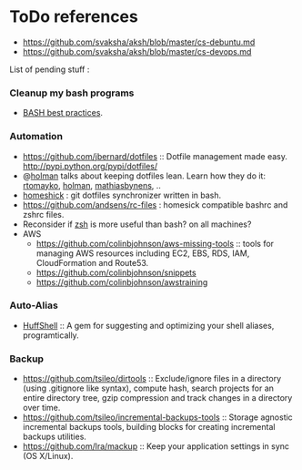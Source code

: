 # ToDo references

+ https://github.com/svaksha/aksh/blob/master/cs-debuntu.md 
+ https://github.com/svaksha/aksh/blob/master/cs-devops.md

List of pending stuff :

### Cleanup my bash programs 
+ [BASH best practices](https://github.com/progrium/bashstyle).

### Automation
+ https://github.com/jbernard/dotfiles :: Dotfile management made easy. http://pypi.python.org/pypi/dotfiles/
+ @[holman](http://zachholman.com/2010/08/dotfiles-are-meant-to-be-forked/) talks about keeping dotfiles lean. Learn how they do it: [rtomayko](https://github.com/rtomayko/dotfiles), [holman](https://github.com/holman/dotfiles), [mathiasbynens](https://github.com/mathiasbynens/dotfiles), ..
+ [homeshick](https://github.com/andsens/homeshick) : git dotfiles synchronizer written in bash.
+ https://github.com/andsens/rc-files : homesick compatible bashrc and zshrc files.
+ Reconsider if [zsh](https://github.com/robbyrussell/oh-my-zsh) is more useful than bash? on all machines?
+ AWS
   + https://github.com/colinbjohnson/aws-missing-tools :: tools for managing AWS resources including EC2, EBS, RDS, IAM, CloudFormation and Route53.
   + https://github.com/colinbjohnson/snippets
   + https://github.com/colinbjohnson/awstraining

### Auto-Alias
   + [HuffShell](https://github.com/paulmars/huffshell) :: A gem for suggesting and optimizing your shell aliases, programtically. 

### Backup
+ https://github.com/tsileo/dirtools :: Exclude/ignore files in a directory (using .gitignore like syntax), compute hash, search projects for an entire directory tree, gzip compression and track changes in a directory over time.
+ https://github.com/tsileo/incremental-backups-tools :: Storage agnostic incremental backups tools, building blocks for creating incremental backups utilities. 
+ https://github.com/lra/mackup :: Keep your application settings in sync (OS X/Linux).

